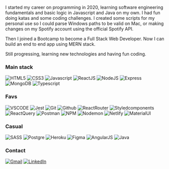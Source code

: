 I started my career on programming in 2020, learning software engineering fundamentals and basic logic in Javascript and Java on my own. I had fun doing katas and some coding challenges. I created some scripts for my personal use so I could parse Windows paths to be valid on Mac, or making changes on my Spotify account using the official Spotify API.

Then I joined a Bootcamp to become a Full Stack Web Developer. Now I can build an end to end app using MERN stack.

Still progressing, learning new technologies and having fun coding.


### Main stack

![HTML5](https://img.shields.io/badge/-html5-black?style=for-the-badge&logo=html5)
![CSS3](https://img.shields.io/badge/-css3-black?style=for-the-badge&logo=css3)
![Javascript](https://img.shields.io/badge/-javascript-black?style=for-the-badge&logo=javascript)
![ReactJS](https://img.shields.io/badge/-react_js-black?style=for-the-badge&logo=react)
![NodeJS](https://img.shields.io/badge/-node_js-black?style=for-the-badge&logo=node.js)
![Express](https://img.shields.io/badge/-express-black?style=for-the-badge&logo=express)
![MongoDB](https://img.shields.io/badge/-mongoDB-black?style=for-the-badge&logo=mongodb)
![Typescript](https://img.shields.io/badge/-typescript-black?style=for-the-badge&logo=typescript)

### Favs
![VSCODE](https://img.shields.io/badge/-visual_studio_code-black?style=for-the-badge&logo=visualstudiocode)
![Jest](https://img.shields.io/badge/-jest-black?style=for-the-badge&logo=jest)
![Git](https://img.shields.io/badge/-git-black?style=for-the-badge&logo=git)
![Github](https://img.shields.io/badge/-github-black?style=for-the-badge&logo=github)
![ReactRouter](https://img.shields.io/badge/-react_router-black?style=for-the-badge&logo=reactrouter)
![Styledcomponents](https://img.shields.io/badge/-styled_components-black?style=for-the-badge&logo=styledcomponents)
![ReactQuery](https://img.shields.io/badge/-react_query-black?style=for-the-badge&logo=reactquery)
![Postman](https://img.shields.io/badge/-postman-black?style=for-the-badge&logo=postman)
![NPM](https://img.shields.io/badge/-npm-black?style=for-the-badge&logo=npm)
![Nodemon](https://img.shields.io/badge/-nodemon-black?style=for-the-badge&logo=nodemon)
![Netlify](https://img.shields.io/badge/-netlify-black?style=for-the-badge&logo=netlify)
![MaterialUI](https://img.shields.io/badge/-material_ui-black?style=for-the-badge)


### Casual
![SASS](https://img.shields.io/badge/-sass-black?style=for-the-badge&logo=sass)
![Postgre](https://img.shields.io/badge/-postgre_sql-black?style=for-the-badge&logo=postgresql)
![Heroku](https://img.shields.io/badge/-heroku-black?style=for-the-badge&logo=heroku)
![Figma](https://img.shields.io/badge/-figma-black?style=for-the-badge&logo=figma)
![AngularJS](https://img.shields.io/badge/-angular-black?style=for-the-badge&logo=angularjs)
![Java](https://img.shields.io/badge/-java-black?style=for-the-badge&logo=java)


### Contact

[![Gmail](https://img.shields.io/badge/Gmail-D14836?style=for-the-badge&logo=gmail&logoColor=white)](mailto:andreamaso.sm@gmail.com) 
[![LinkedIn](https://img.shields.io/badge/linkedin-%230077B5.svg?style=for-the-badge&logo=linkedin&logoColor=white)](https://www.linkedin.com/in/andreamaso/)
